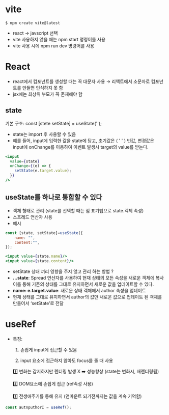 # vite

```shell
$ npm create vite@latest
```

- react -> javscript 선택
- vite 사용하지 않을 때는 npm start 명령어를 사용
- vite 사용 시에 npm run dev 명령어를 사용

# React

- react에서 컴포넌트를 생성할 때는 꼭 대문자 사용 → 리액트에서 소문자로 컴포넌트를 만들면 인식하지 못 함
- jsx에는 최상위 부모가 꼭 존재해야 함

## state

기본 구조: const [stete setState] = useState('');

- state는 import 후 사용할 수 있음
- 예를 들어, input에 입력한 값을 state에 담고, 초기값은 ( ' ' ) 빈값, 변경값은 input에 onChange를 이용하여 이벤트 발생시 target의 value를 받는다.

```jsx
<input
  value={state}
  onChange={(e) => {
    setState(e.target.value);
  }}
/>
```

## useState를 하나로 통합할 수 있다

- 객체 형태로 관리 (state를 선택할 때는 점 표기법으로 state.객체 속성)
- 스프레드 연산자 사용
- 예시

```jsx
const [state, setState]=useState({
	name: "",
	content:"",
});

<input value={state.name}/>
<input value={state.content}/>
```

- setState 상태 끼리 영향을 주지 않고 관리 하는 방법 ?
- **...state**: Spread 연산자를 사용하여 현재 상태의 모든 속성을 새로운 객체에 복사 이를 통해 기존의 상태를 그대로 유지하면서 새로운 값을 업데이트할 수 있다.
- **name: e.target.value**: 새로운 상태 객체에서 author 속성을 업데이트
- 현재 상태를 그대로 유지하면서 author의 값만 새로운 값으로 업데이트 된 객체를 만들어서 ‘setState’로 전달

# useRef

- 특징:

  1. 손쉽게 input에 접근할 수 있음

  2. input 요소에 접근하지 않아도 focus를 줄 때 사용

  1️⃣ 변화는 감지하지만 렌더링 발생 X ➡️ 성능향상 (state는 변화시, 재렌더링됨)

  2️⃣ DOM요소에 손쉽게 접근 (ref속성 사용)

  3️⃣ 전생애주기를 통해 유지 (언마운트 되기전까지는 값을 계속 기억함)

```jsx
const autnputhorI = useRef();
```

